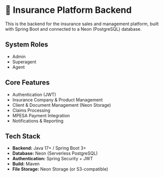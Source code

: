 ﻿# 🧱 Insurance Platform Backend

This is the backend for the insurance sales and management platform, built with Spring Boot and connected to a Neon (PostgreSQL) database.

## System Roles
- Admin
- Superagent
- Agent

## Core Features
- Authentication (JWT)
- Insurance Company & Product Management
- Client & Document Management (Neon Storage)
- Claims Processing
- MPESA Payment Integration
- Notifications & Reporting

## Tech Stack
- **Backend:** Java 17+ / Spring Boot 3+
- **Database:** Neon (Serverless PostgreSQL)
- **Authentication:** Spring Security + JWT
- **Build:** Maven
- **File Storage:** Neon Storage (or S3-compatible)
